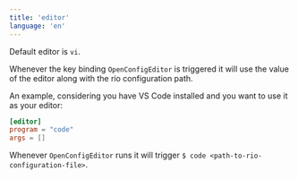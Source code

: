 ```yaml
---
title: 'editor'
language: 'en'
---
```


Default editor is `vi`.

Whenever the key binding `OpenConfigEditor` is triggered it will use the value of the editor along with the rio configuration path.

An example, considering you have VS Code installed and you want to use it as your editor:

```toml
[editor]
program = "code"
args = []
```

Whenever `OpenConfigEditor` runs it will trigger `$ code <path-to-rio-configuration-file>`.
